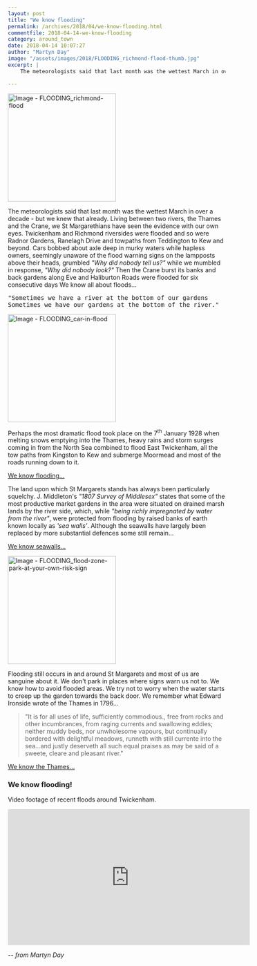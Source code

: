 ```yaml
---
layout: post
title: "We know flooding"
permalink: /archives/2018/04/we-know-flooding.html
commentfile: 2018-04-14-we-know-flooding
category: around_town
date: 2018-04-14 10:07:27
author: "Martyn Day"
image: "/assets/images/2018/FLOODING_richmond-flood-thumb.jpg"
excerpt: |
    The meteorologists said that last month was the wettest March in over a decade - but we knew that already. Living between two rivers, the Thames and the Crane, we St Margarethians have seen the evidence with our own eyes. Twickenham and Richmond riversides were flooded and so were Radnor Gardens, Ranelagh Drive and towpaths from Teddington to Kew and beyond. Cars bobbed about axle deep in murky waters...

---
```


<a href="/assets/images/2018/FLOODING_richmond-flood.jpg" title="Click for a larger image"><img src="/assets/images/2018/FLOODING_richmond-flood-thumb.jpg" width="250" alt="Image - FLOODING_richmond-flood"  class="photo right"/></a>


The meteorologists said that last month was the wettest March in over a decade - but we knew that already. Living between two rivers, the Thames and the Crane, we St Margarethians have seen the evidence with our own eyes. Twickenham and Richmond riversides were flooded and so were Radnor Gardens, Ranelagh Drive and towpaths from Teddington to Kew and beyond. Cars bobbed about axle deep in murky waters while hapless owners, seemingly unaware of the flood warning signs on the lampposts above their heads, grumbled  <em>"Why did nobody tell us?"</em> while we mumbled in response, <em>"Why did nobody look?"</em> Then the Crane burst its banks and back gardens along Eve and Haliburton Roads were flooded for six consecutive days We know all about floods...

<pre class="poem">
"Sometimes we have a river at the bottom of our gardens
Sometimes we have our gardens at the bottom of the river."
</pre>

<a href="/assets/images/2018/FLOODING_car-in-flood.jpg" title="Click for a larger image"><img src="/assets/images/2018/FLOODING_car-in-flood-thumb.jpg" width="250" alt="Image - FLOODING_car-in-flood"  class="photo right"/></a>


Perhaps the most dramatic flood took place on the 7<sup>th</sup> January 1928 when melting snows emptying into the Thames, heavy rains and storm surges coming in from the North Sea combined to flood East Twickenham, all the tow paths from Kingston to Kew and submerge Moormead and most of the roads running down to it.  

[We know flooding...](https://stmargarets.london/archives/2011/10/7_january_1928_the_day_that_st_margarets_flooded.html)

The land upon which St Margarets stands has always been particularly squelchy. J. Middleton's  <em>"1807 Survey of Middlesex"</em> states that some of the most productive market gardens in the area were situated on drained marsh lands by the river side, which, while  <em>"being richly impregnated by water from the river"</em>, were protected from flooding by raised banks of earth known locally as  <em>'sea walls'</em>. Although the seawalls have largely been replaced by more substantial defences some still remain...

[We know seawalls...](https://stmargarets.london/archives/2010/02/the_sea_wall_the_shaduf_and_st_margarets.html)

<a href="/assets/images/2018/FLOODING_flood-zone-park-at-your-own-risk-sign.jpg" title="Click for a larger image"><img src="/assets/images/2018/FLOODING_flood-zone-park-at-your-own-risk-sign-thumb.jpg" width="250" alt="Image - FLOODING_flood-zone-park-at-your-own-risk-sign"  class="photo right"/></a>

Flooding still occurs in and around St Margarets and most of us are sanguine about it. We don't park in places where signs warn us not to. We know how to avoid flooded areas. We try not to worry when the water starts to creep up the garden towards the back door. We remember what Edward Ironside wrote of the Thames in 1796...

> "It is for all uses of life, sufficiently commodious., free from rocks and other incumbrances, from raging currents and swallowing eddies; neither muddy beds, nor unwholesome vapours, but continually bordered with delightful meadows, runneth with still currente into the sea...and justly deserveth all such equal praises as may be said of a sweete, cleare and pleasant river."


[We know the Thames...](https://stmargarets.london/archives/2014/01/a_sweete_cleare_and_pleasant_river.html)

<div class="box" markdown="1">

### We know flooding!

Video footage of recent floods around Twickenham.

<iframe width="560" height="315" src="https://www.youtube.com/embed/HQEM2DH0-x0?rel=0" frameborder="0" allow="autoplay; encrypted-media" allowfullscreen></iframe>

</div>

<cite>-- from Martyn Day</cite>
